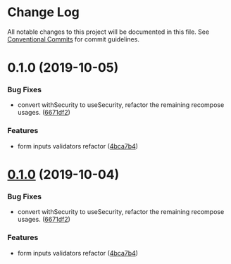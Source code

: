 # Change Log

All notable changes to this project will be documented in this file.
See [Conventional Commits](https://conventionalcommits.org) for commit guidelines.

<a name="0.1.0"></a>
# 0.1.0 (2019-10-05)


### Bug Fixes

* convert withSecurity to useSecurity, refactor the remaining recompose usages. ([6671df2](https://github.com/webiny/webiny-js/commit/6671df2))


### Features

* form inputs validators refactor ([4bca7b4](https://github.com/webiny/webiny-js/commit/4bca7b4))





<a name="0.1.0"></a>
# [0.1.0](https://github.com/webiny/webiny-js/compare/@webiny/app-cookie-policy@1.0.0-next.1...@webiny/app-cookie-policy@0.1.0) (2019-10-04)


### Bug Fixes

* convert withSecurity to useSecurity, refactor the remaining recompose usages. ([6671df2](https://github.com/webiny/webiny-js/commit/6671df2))


### Features

* form inputs validators refactor ([4bca7b4](https://github.com/webiny/webiny-js/commit/4bca7b4))
